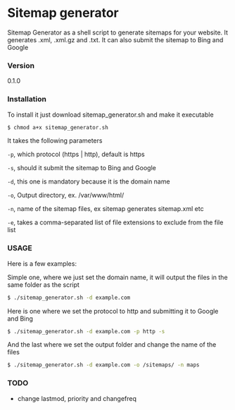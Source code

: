 # Sitemap generator

Sitemap Generator as a shell script to generate sitemaps for your website. It generates .xml, .xml.gz and .txt. It can also submit the sitemap to Bing and Google



### Version
0.1.0


### Installation

To install it just download sitemap_generator.sh and make it executable

```sh
$ chmod a+x sitemap_generator.sh
```

It takes the following parameters

`-p`, which protocol (https | http), default is https

`-s`, should it submit the sitemap to Bing and Google

`-d`,  this one is mandatory because it is the domain name

`-o`, Output directory, ex. /var/www/html/

`-n`, name of the sitemap files, ex sitemap generates sitemap.xml etc

`-e`, takes a comma-separated list of file extensions to exclude from the file list

### USAGE
Here is a few examples:

Simple one, where we just set the domain name, it will output the files in the same folder as the script
```sh
$ ./sitemap_generator.sh -d example.com
```

Here is one where we set the protocol to http and submitting it to Google and Bing
```sh
$ ./sitemap_generator.sh -d example.com -p http -s
```

And the last where we set the output folder and change the name of the files
```sh
$ ./sitemap_generator.sh -d example.com -o /sitemaps/ -n maps
```

### TODO
- change lastmod, priority and changefreq



